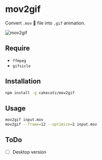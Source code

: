 # mov2gif

Convert `.mov` 🎥 file into `.gif` animation.

![mov2gif](https://cloud.githubusercontent.com/assets/6136383/14363401/038cf4fc-fd3f-11e5-8d0e-5621c9536714.gif)

## Require

+   `ffmpeg`
+   `gifsicle`

## Installation

```bash
npm install -g cakecatz/mov2gif
```

## Usage

```bash
mov2gif input.mov
mov2gif --frame=12 --optimize=2 input.mov
```

## ToDo

+   [ ] Desktop version
